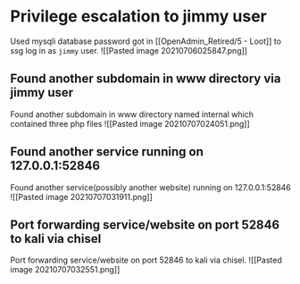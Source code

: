 # Privilege escalation to jimmy user
Used mysqli database password  got in [[OpenAdmin_Retired/5 - Loot]] to ssg log in as `jimmy` user.
![[Pasted image 20210706025847.png]]
## Found another subdomain in www directory via jimmy user
Found another subdomain in www directory named internal which contained three
php files
![[Pasted image 20210707024051.png]]
## Found another service running on 127.0.0.1:52846
Found another service(possibly another website) running on 127.0.0.1:52846
![[Pasted image 20210707031911.png]]
## Port forwarding service/website on port 52846 to kali via chisel
 Port forwarding service/website on port 52846 to kali via chisel.
 ![[Pasted image 20210707032551.png]]